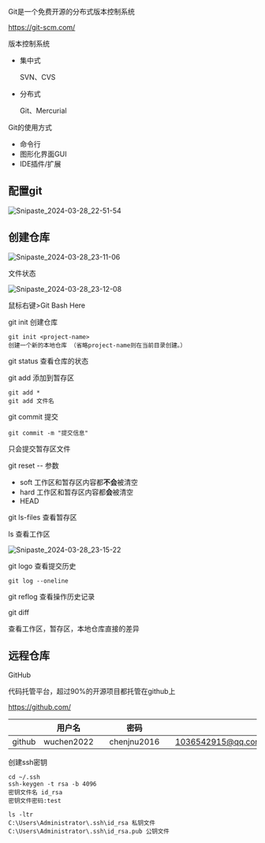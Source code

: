Git是一个免费开源的分布式版本控制系统

https://git-scm.com/

版本控制系统

- 集中式

  SVN、CVS

- 分布式

  Git、Mercurial



Git的使用方式

- 命令行
- 图形化界面GUI
- IDE插件/扩展

## 配置git

![Snipaste_2024-03-28_22-51-54](C:\Users\Administrator\Desktop\Git\Snipaste_2024-03-28_22-51-54.PNG)

## 创建仓库

![Snipaste_2024-03-28_23-11-06](C:\Users\Administrator\Desktop\Git\Snipaste_2024-03-28_23-11-06.PNG)

文件状态

![Snipaste_2024-03-28_23-12-08](C:\Users\Administrator\Desktop\Git\Snipaste_2024-03-28_23-12-08.PNG)



鼠标右键>Git Bash Here

git init 创建仓库

~~~git
git init <project-name>
创建一个新的本地仓库 （省略project-name则在当前目录创建。）
~~~

git status 查看仓库的状态

git add 添加到暂存区

~~~git
git add *
git add 文件名
~~~

git commit 提交

~~~git
git commit -m "提交信息"
~~~

只会提交暂存区文件

git reset -- 参数

- soft 工作区和暂存区内容都**不会**被清空
- hard 工作区和暂存区内容都**会**被清空
- HEAD

git ls-files 查看暂存区

ls 查看工作区

![Snipaste_2024-03-28_23-15-22](C:\Users\Administrator\Desktop\Git\Snipaste_2024-03-28_23-15-22.PNG)

git logo 查看提交历史

~~~git
git log --oneline
~~~

git reflog 查看操作历史记录



git diff

查看工作区，暂存区，本地仓库直接的差异



## 远程仓库

GitHub

代码托管平台，超过90%的开源项目都托管在github上

https://github.com/

|        | 用户名     |      | 密码        |      |                   |
| -----: | ---------- | ---- | ----------- | ---- | ----------------- |
| github | wuchen2022 |      | chenjnu2016 |      | 1036542915@qq.com |

创建ssh密钥

~~~git
cd ~/.ssh
ssh-keygen -t rsa -b 4096
密钥文件名 id_rsa
密钥文件密码:test

ls -ltr
C:\Users\Administrator\.ssh\id_rsa 私钥文件
C:\Users\Administrator\.ssh\id_rsa.pub 公钥文件 
~~~





